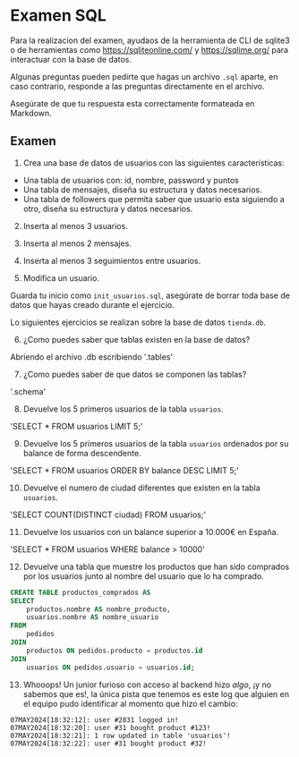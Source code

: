 # Examen SQL

Para la realizacion del examen, ayudaos de la herramienta de CLI de sqlite3 o de herramientas como https://sqliteonline.com/ y https://sqlime.org/ para interactuar con la base de datos.

Algunas preguntas pueden pedirte que hagas un archivo `.sql` aparte, en caso contrario, responde a las preguntas directamente en el archivo.

Asegúrate de que tu respuesta esta correctamente formateada en Markdown.

## Examen

1. Crea una base de datos de usuarios con las siguientes características:
  - Una tabla de usuarios con: id, nombre, password y puntos
  - Una tabla de mensajes, diseña su estructura y datos necesarios.
  - Una tabla de followers que permita saber que usuario esta siguiendo a otro, diseña su estructura y datos necesarios.

2. Inserta al menos 3 usuarios.

3. Inserta al menos 2 mensajes.

4. Inserta al menos 3 seguimientos entre usuarios.

5. Modifica un usuario.

Guarda tu inicio como `init_usuarios.sql`, asegúrate de borrar toda base de datos que hayas creado durante el ejercicio.

Lo siguientes ejercicios se realizan sobre la base de datos `tienda.db`.

6. ¿Como puedes saber que tablas existen en la base de datos?

  Abriendo el archivo .db escribiendo '.tables'

7. ¿Como puedes saber de que datos se componen las tablas?

  '.schema'

8. Devuelve los 5 primeros usuarios de la tabla `usuarios`.

  'SELECT * FROM usuarios LIMIT 5;'

9.  Devuelve los 5 primeros usuarios de la tabla `usuarios` ordenados por su balance de forma descendente.

  'SELECT * FROM usuarios ORDER BY balance DESC LIMIT 5;'

10.  Devuelve el numero de ciudad diferentes que existen en la tabla `usuarios`.
  
  'SELECT COUNT(DISTINCT ciudad) FROM usuarios;'

11.   Devuelve los usuarios con un balance superior a 10.000€ en España.

  'SELECT * FROM usuarios WHERE balance > 10000'

12.  Devuelve una tabla que muestre los productos que han sido comprados por los usuarios junto al nombre del usuario que lo ha comprado.
    
```SQL
CREATE TABLE productos_comprados AS
SELECT
    productos.nombre AS nombre_producto,
    usuarios.nombre AS nombre_usuario
FROM
    pedidos
JOIN
    productos ON pedidos.producto = productos.id
JOIN
    usuarios ON pedidos.usuario = usuarios.id;
```

13.  Whooops! Un junior furioso con acceso al backend hizo *algo*, ¡y no sabemos que es!, la única pista que tenemos es este log que alguien en el equipo pudo identificar al momento que hizo el cambio:

~~~plain
07MAY2024[18:32:12]: user #2831 logged in!
07MAY2024[18:32:20]: user #31 bought product #123!
07MAY2024[18:32:21]: 1 row updated in table 'usuarios'!
07MAY2024[18:32:22]: user #31 bought product #32!
~~~
